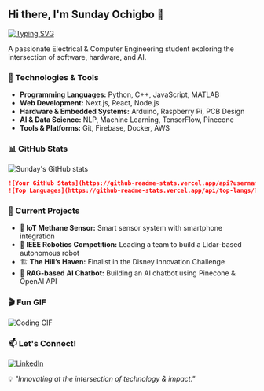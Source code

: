 
<!--
**sunday004/sunday004** is a ✨ _special_ ✨ repository because its `README.md` (this file) appears on your GitHub profile.

Here are some ideas to get you started:

- 🔭 I’m currently working on ...
- 🌱 I’m currently learning ...
- 👯 I’m looking to collaborate on ...
- 🤔 I’m looking for help with ...
- 💬 Ask me about ...
- 📫 How to reach me: ...
- 😄 Pronouns: ...
- ⚡ Fun fact: ...
-->
## Hi there, I'm Sunday Ochigbo 👋

[![Typing SVG](https://readme-typing-svg.herokuapp.com?font=Fira+Code&pause=1000&color=F75C7E&width=435&lines=Electrical+%26+Computer+Engineer;AI+%7C+Robotics+%7C+Web+Development;Innovating+with+Tech+%26+Impact)](https://git.io/typing-svg)

A passionate Electrical & Computer Engineering student exploring the intersection of software, hardware, and AI.

### 🔧 Technologies & Tools

- **Programming Languages:** Python, C++, JavaScript, MATLAB
- **Web Development:** Next.js, React, Node.js
- **Hardware & Embedded Systems:** Arduino, Raspberry Pi, PCB Design
- **AI & Data Science:** NLP, Machine Learning, TensorFlow, Pinecone
- **Tools & Platforms:** Git, Firebase, Docker, AWS

### 📊 GitHub Stats

![Sunday's GitHub stats](https://github-readme-stats.vercel.app/api?username=sunday004&show_icons=True&show=reviews,discussions_started,discussions_answered,prs_merged,prs_merged_percentage)

```markdown
![Your GitHub Stats](https://github-readme-stats.vercel.app/api?username=sunday004&show_icons=true&theme=radical)
![Top Languages](https://github-readme-stats.vercel.app/api/top-langs/?username=sunday004&layout=compact&theme=radical)
```

### 🎯 Current Projects

- 📡 **IoT Methane Sensor:** Smart sensor system with smartphone integration
- 🤖 **IEEE Robotics Competition:** Leading a team to build a Lidar-based autonomous robot
- 🏗 **The Hill’s Haven:** Finalist in the Disney Innovation Challenge
- 📝 **RAG-based AI Chatbot:** Building an AI chatbot using Pinecone & OpenAI API

### 🎬 Fun GIF

![Coding GIF](https://your-gif-url.com/coding.gif)

### 📫 Let's Connect!

[![LinkedIn](https://img.shields.io/badge/LinkedIn-Connect-blue?style=for-the-badge&logo=linkedin)](https://linkedin.com/in/sunday-ochigbo-a9b018240/)  


💡 *"Innovating at the intersection of technology & impact."*

